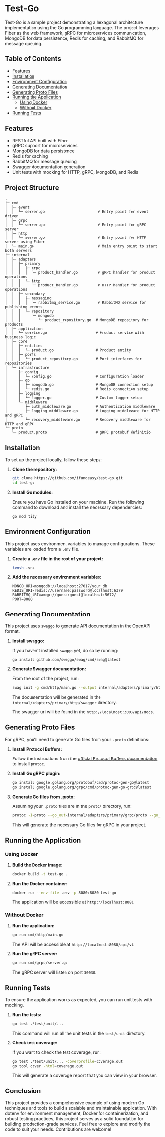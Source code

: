 # Test-Go

Test-Go is a sample project demonstrating a hexagonal architecture implementation using the Go programming language. The project leverages Fiber as the web framework, gRPC for microservices communication, MongoDB for data persistence, Redis for caching, and RabbitMQ for message queuing.

## Table of Contents

- [Features](#features)
- [Installation](#installation)
- [Environment Configuration](#environment-configuration)
- [Generating Documentation](#generating-documentation)
- [Generating Proto Files](#generating-proto-files)
- [Running the Application](#running-the-application)
  - [Using Docker](#using-docker)
  - [Without Docker](#without-docker)
- [Running Tests](#running-tests)

## Features

- RESTful API built with Fiber
- gRPC support for microservices
- MongoDB for data persistence
- Redis for caching
- RabbitMQ for message queuing
- Swagger documentation generation
- Unit tests with mocking for HTTP, gRPC, MongoDB, and Redis

## Project Structure

```plaintext
.
├─ cmd
│  ├─ event
│  │  └─ server.go                        # Entry point for event driven
│  ├─ grpc
│  │  └─ server.go                        # Entry point for gRPC server
│  ├─ http
│  │  └─ server.go                        # Entry point for HTTP server using Fiber
│  └─ main.go                             # Main entry point to start both servers
├─ internal
│  ├─ adapters
│  │  ├─ primary
│  │  │  ├─ grpc
│  │  │  │  └─ product_handler.go         # gRPC handler for product operations
│  │  │  └─ http
│  │  │     └─ product_handler.go         # HTTP handler for product operations
│  │  ├─ secondary
│  │  │  ├─ messaging
│  │  │  │  └─ rabbitmq_service.go        # RabbitMQ service for publishing events
│  │  │  └─ repository
│  │  │     └─ mongodb
│  │  │        └─ product_repository.go  # MongoDB repository for products
│  ├─ application
│  │  └─ service.go                      # Product service with business logic
│  ├─ core
│  │  ├─ entities
│  │  │  └─ product.go                   # Product entity
│  │  ├─ ports
│  │  │  └─ product_repository.go        # Port interfaces for repositories
│  └─ infrastructure
│     ├─ config
│     │  └─ config.go                    # Configuration loader
│     ├─ db
│     │  ├─ mongodb.go                   # MongoDB connection setup
│     │  └─ redis.go                     # Redis connection setup
│     ├─ logging
│     │  └─ logger.go                    # Custom logger setup
│     └─ middleware
│        ├─ auth_middleware.go           # Authentication middleware
│        ├─ logging_middleware.go        # Logging middleware for HTTP and gRPC
│        └─ recovery_middleware.go       # Recovery middleware for HTTP and gRPC
└─ proto
   └─ product.proto                      # gRPC protobuf definitio
```

## Installation

To set up the project locally, follow these steps:

1. **Clone the repository:**

    ```bash
    git clone https://github.com/ifundeasy/test-go.git
    cd test-go
    ```

2. **Install Go modules:**

    Ensure you have Go installed on your machine. Run the following command to download and install the necessary dependencies:

    ```bash
    go mod tidy
    ```

## Environment Configuration

This project uses environment variables to manage configurations. These variables are loaded from a `.env` file.

1. **Create a `.env` file in the root of your project:**

    ```bash
    touch .env
    ```

2. **Add the necessary environment variables:**

    ```plaintext
    MONGO_URI=mongodb://localhost:27017/your_db
    REDIS_URI=redis://username:password@localhost:6379
    RABBITMQ_URI=amqp://guest:guest@localhost:5672/
    PORT=8080
    ```

## Generating Documentation

This project uses `swaggo` to generate API documentation in the OpenAPI format.

1. **Install swaggo:**

    If you haven't installed `swaggo` yet, do so by running:

    ```bash
    go install github.com/swaggo/swag/cmd/swag@latest
    ```

2. **Generate Swagger documentation:**

    From the root of the project, run:

    ```bash
    swag init -g cmd/http/main.go --output internal/adapters/primary/http/swagger
    ```

    The documentation will be generated in the `internal/adapters/primary/http/swagger` directory.

    The swagger url will be found in the `http://localhost:3003/api/docs`.

## Generating Proto Files

For gRPC, you'll need to generate Go files from your `.proto` definitions:

1. **Install Protocol Buffers:**

    Follow the instructions from the [official Protocol Buffers documentation](https://grpc.io/docs/protoc-installation/) to install `protoc`.

2. **Install Go gRPC plugin:**

    ```bash
    go install google.golang.org/protobuf/cmd/protoc-gen-go@latest
    go install google.golang.org/grpc/cmd/protoc-gen-go-grpc@latest
    ```

3. **Generate Go files from .proto:**

    Assuming your `.proto` files are in the `proto/` directory, run:

    ```bash
   protoc -I=proto --go_out=internal/adapters/primary/grpc/proto --go_opt=paths=source_relative --go-grpc_out=internal/adapters/primary/grpc/proto --go-grpc_opt=paths=source_relative proto/*.proto
    ```

    This will generate the necessary Go files for gRPC in your project.

## Running the Application

### Using Docker

1. **Build the Docker image:**

    ```bash
    docker build -t test-go .
    ```

2. **Run the Docker container:**

    ```bash
    docker run --env-file .env -p 8080:8080 test-go
    ```

    The application will be accessible at `http://localhost:8080`.

### Without Docker

1. **Run the application:**

    ```bash
    go run cmd/http/main.go
    ```

    The API will be accessible at `http://localhost:8080/api/v1`.

2. **Run the gRPC server:**

    ```bash
    go run cmd/grpc/server.go
    ```

    The gRPC server will listen on port `30030`.

## Running Tests

To ensure the application works as expected, you can run unit tests with mocking.

1. **Run the tests:**

    ```bash
    go test ./test/unit/...
    ```

    This command will run all the unit tests in the `test/unit` directory.

2. **Check test coverage:**

    If you want to check the test coverage, run:

    ```bash
    go test ./test/unit/... -coverprofile=coverage.out
    go tool cover -html=coverage.out
    ```

    This will generate a coverage report that you can view in your browser.

## Conclusion

This project provides a comprehensive example of using modern Go techniques and tools to build a scalable and maintainable application. With dotenv for environment management, Docker for containerization, and robust testing practices, this project serves as a solid foundation for building production-grade services. Feel free to explore and modify the code to suit your needs. Contributions are welcome!
